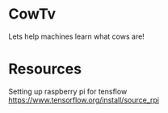 # CowTv
Lets help machines learn what cows are!

# Resources
Setting up raspberry pi for tensflow https://www.tensorflow.org/install/source_rpi
